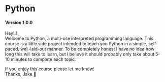 # Python 
#### Version 1.0.0

Hey!!!  
Welcome to Python, a multi-use interpreted programming language. This course is a little side project intended to teach you Python in a simple, self-paced, well-laid-out manner. To be completely honest I have no idea how long this will take to learn, but I believe it should probably only take about 5-10 minutes to complete each topic.  
  
If you enjoy this course please let me know!  
    Thanks, Jake 👋